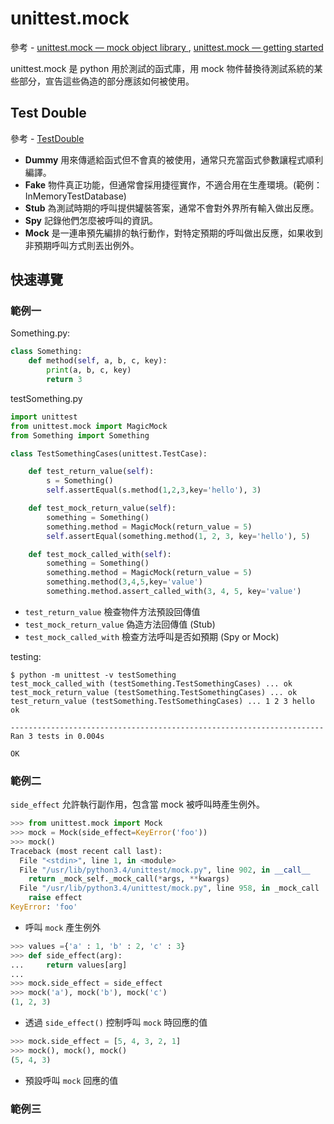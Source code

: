 # unittest.mock

參考 - [unittest.mock — mock object library
](https://docs.python.org/3.4/library/unittest.mock.html), [unittest.mock — getting started](https://docs.python.org/3.4/library/unittest.mock-examples.html)

unittest.mock 是 python 用於測試的函式庫，用 mock 物件替換待測試系統的某些部分，宣告這些偽造的部分應該如何被使用。

## Test Double
參考 - [TestDouble](http://www.martinfowler.com/bliki/TestDouble.html)

- **Dummy** 用來傳遞給函式但不會真的被使用，通常只充當函式參數讓程式順利編譯。
- **Fake** 物件真正功能，但通常會採用捷徑實作，不適合用在生產環境。(範例：InMemoryTestDatabase)
- **Stub** 為測試時期的呼叫提供罐裝答案，通常不會對外界所有輸入做出反應。
- **Spy** 記錄他們怎麼被呼叫的資訊。
- **Mock** 是一連串預先編排的執行動作，對特定預期的呼叫做出反應，如果收到非預期呼叫方式則丟出例外。

## 快速導覽

### 範例一
Something.py:
```python
class Something:
    def method(self, a, b, c, key):
        print(a, b, c, key)
        return 3
```

testSomething.py
```python
import unittest
from unittest.mock import MagicMock
from Something import Something

class TestSomethingCases(unittest.TestCase):

    def test_return_value(self):
        s = Something()
        self.assertEqual(s.method(1,2,3,key='hello'), 3)

    def test_mock_return_value(self):
        something = Something()
        something.method = MagicMock(return_value = 5)
        self.assertEqual(something.method(1, 2, 3, key='hello'), 5)

    def test_mock_called_with(self):
        something = Something()
        something.method = MagicMock(return_value = 5)
        something.method(3,4,5,key='value')
        something.method.assert_called_with(3, 4, 5, key='value')
```
- `test_return_value` 檢查物件方法預設回傳值
- `test_mock_return_value` 偽造方法回傳值 (Stub)
- `test_mock_called_with` 檢查方法呼叫是否如預期 (Spy or Mock)

testing:
```shell
$ python -m unittest -v testSomething
test_mock_called_with (testSomething.TestSomethingCases) ... ok
test_mock_return_value (testSomething.TestSomethingCases) ... ok
test_return_value (testSomething.TestSomethingCases) ... 1 2 3 hello
ok

----------------------------------------------------------------------
Ran 3 tests in 0.004s

OK
```

### 範例二

`side_effect` 允許執行副作用，包含當 mock 被呼叫時產生例外。

```python
>>> from unittest.mock import Mock
>>> mock = Mock(side_effect=KeyError('foo'))
>>> mock()
Traceback (most recent call last):
  File "<stdin>", line 1, in <module>
  File "/usr/lib/python3.4/unittest/mock.py", line 902, in __call__
    return _mock_self._mock_call(*args, **kwargs)
  File "/usr/lib/python3.4/unittest/mock.py", line 958, in _mock_call
    raise effect
KeyError: 'foo'
```
- 呼叫 `mock` 產生例外

```python
>>> values ={'a' : 1, 'b' : 2, 'c' : 3}
>>> def side_effect(arg):
...     return values[arg]
...
>>> mock.side_effect = side_effect
>>> mock('a'), mock('b'), mock('c')
(1, 2, 3)
```
- 透過 `side_effect()` 控制呼叫 `mock` 時回應的值

```python
>>> mock.side_effect = [5, 4, 3, 2, 1]
>>> mock(), mock(), mock()
(5, 4, 3)
```
- 預設呼叫 `mock` 回應的值

### 範例三

